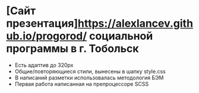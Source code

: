 # [Сайт презентация]https://alexlancev.github.io/progorod/ социальной программы в г. Тобольск

- Есть адаптив до 320px
- Общие/повторяющиеся стили, вынесены в шапку style.css
- В написаний разметки использовалась методология БЭМ
- Первая работа написанная на препроцессоре SCSS
